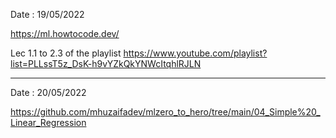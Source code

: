 Date : 19/05/2022

https://ml.howtocode.dev/

Lec 1.1 to 2.3 of the playlist https://www.youtube.com/playlist?list=PLLssT5z_DsK-h9vYZkQkYNWcItqhlRJLN

---------------------------------------------------------------------------------------------------------
Date : 20/05/2022

https://github.com/mhuzaifadev/mlzero_to_hero/tree/main/04_Simple%20_Linear_Regression